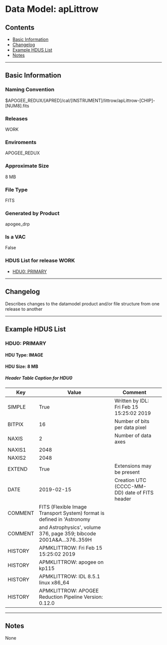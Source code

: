 # Data Model: apLittrow





## Contents
- [Basic Information](#basic-information)
- [Changelog](#changelog)
- [Example HDUS List](#example-hdus-list)
- [Notes](#notes)

---

## Basic Information


### Naming Convention
$APOGEE_REDUX/[APRED]/cal/[INSTRUMENT]/littrow/apLittrow-[CHIP]-[NUM8].fits

### Releases
WORK

### Enviroments
APOGEE_REDUX

### Approximate Size
8 MB

### File Type
FITS

### Generated by Product
apogee_drp

### Is a VAC
False

### HDUS List for release WORK
  - [HDU0: PRIMARY](#hdu0-primary)

---

## Changelog
Describes changes to the datamodel product and/or file structure from one release to another

---
## Example HDUS List

### HDU0: PRIMARY


#### HDU Type: IMAGE
#### HDU Size:  8 MB

##### Header Table Caption for HDU0
Key | Value | Comment | |
| --- | --- | --- | --- |
| SIMPLE | True | Written by IDL:  Fri Feb 15 15:25:02 2019 |
| BITPIX | 16 | Number of bits per data pixel |
| NAXIS | 2 | Number of data axes |
| NAXIS1 | 2048 |  |
| NAXIS2 | 2048 |  |
| EXTEND | True | Extensions may be present |
| DATE | 2019-02-15 | Creation UTC (CCCC-MM-DD) date of FITS header |
| COMMENT | FITS (Flexible Image Transport System) format is defined in 'Astronomy |  |
| COMMENT | and Astrophysics', volume 376, page 359; bibcode 2001A&A...376..359H |  |
| HISTORY | APMKLITTROW: Fri Feb 15 15:25:02 2019 |  |
| HISTORY | APMKLITTROW: apogee on kp115 |  |
| HISTORY | APMKLITTROW: IDL 8.5.1 linux x86_64 |  |
| HISTORY | APMKLITTROW:  APOGEE Reduction Pipeline Version: 0.12.0 |  |



---
## Notes
None